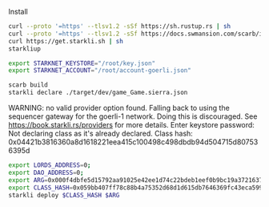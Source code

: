 Install
```bash
curl --proto '=https' --tlsv1.2 -sSf https://sh.rustup.rs | sh
curl --proto '=https' --tlsv1.2 -sSf https://docs.swmansion.com/scarb/install.sh | sh
curl https://get.starkli.sh | sh
starkliup
```

```bash
export STARKNET_KEYSTORE="/root/key.json"
export STARKNET_ACCOUNT="/root/account-goerli.json"
```

```bash
scarb build
starkli declare ./target/dev/game_Game.sierra.json
```

WARNING: no valid provider option found. Falling back to using the sequencer gateway for the goerli-1 network. Doing this is discouraged. See https://book.starkli.rs/providers for more details.
Enter keystore password:
Not declaring class as it's already declared. Class hash:
0x04421b3816360a8d1618221eea415c100498c498dbdb94d504715d807536395d

```bash
export LORDS_ADDRESS=0;
export DAO_ADDRESS=0;
export ARG=0x000f4dbfe5d15792aa91025e42ee1d74c22bdeb1eef0b9bc19a37216377290c1;
export CLASS_HASH=0x059bb407ff78c88b4a75352d68d1d615db7646369fc43eca599f3120b3366789;
starkli deploy $CLASS_HASH $ARG  

```
